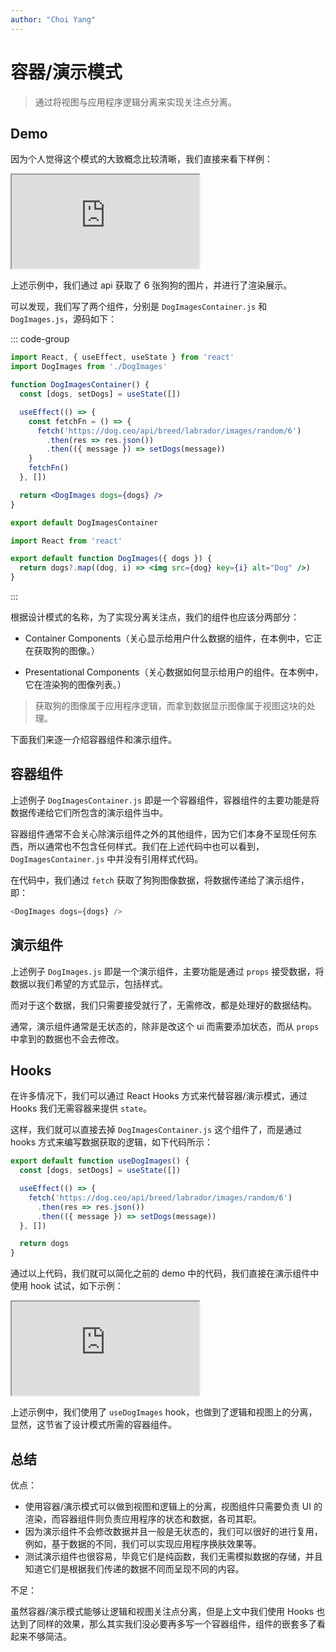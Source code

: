 ```yaml
---
author: "Choi Yang"
---
```


# 容器/演示模式

> 通过将视图与应用程序逻辑分离来实现关注点分离。

## Demo

因为个人觉得这个模式的大致概念比较清晰，我们直接来看下样例：

<iframe src='https://stackblitz.com/edit/container-presentational-pattern?embed=1&file=src/DogImagesContainer.js'></iframe>

上述示例中，我们通过 api 获取了 6 张狗狗的图片，并进行了渲染展示。

可以发现，我们写了两个组件，分别是 `DogImagesContainer.js` 和 `DogImages.js`，源码如下：

::: code-group

```jsx [DogImagesContainer.js]
import React, { useEffect, useState } from 'react'
import DogImages from './DogImages'

function DogImagesContainer() {
  const [dogs, setDogs] = useState([])

  useEffect(() => {
    const fetchFn = () => {
      fetch('https://dog.ceo/api/breed/labrador/images/random/6')
        .then(res => res.json())
        .then(({ message }) => setDogs(message))
    }
    fetchFn()
  }, [])

  return <DogImages dogs={dogs} />
}

export default DogImagesContainer
```

```jsx [DogImages.js]
import React from 'react'

export default function DogImages({ dogs }) {
  return dogs?.map((dog, i) => <img src={dog} key={i} alt="Dog" />)
}
```

:::

根据设计模式的名称，为了实现分离关注点，我们的组件也应该分两部分：

- Container Components（关心显示给用户什么数据的组件，在本例中，它正在获取狗的图像。）

- Presentational Components（关心数据如何显示给用户的组件。在本例中，它在渲染狗的图像列表。）

> 获取狗的图像属于应用程序逻辑，而拿到数据显示图像属于视图这块的处理。

下面我们来逐一介绍容器组件和演示组件。

## 容器组件

上述例子 `DogImagesContainer.js` 即是一个容器组件，容器组件的主要功能是将数据传递给它们所包含的演示组件当中。

容器组件通常不会关心除演示组件之外的其他组件，因为它们本身不呈现任何东西，所以通常也不包含任何样式。我们在上述代码中也可以看到，`DogImagesContainer.js` 中并没有引用样式代码。

在代码中，我们通过 `fetch` 获取了狗狗图像数据，将数据传递给了演示组件，即：

```js
<DogImages dogs={dogs} />
```

## 演示组件

上述例子 `DogImages.js` 即是一个演示组件，主要功能是通过 `props` 接受数据，将数据以我们希望的方式显示，包括样式。

而对于这个数据，我们只需要接受就行了，无需修改，都是处理好的数据结构。

通常，演示组件通常是无状态的，除非是改这个 ui 而需要添加状态，而从 `props` 中拿到的数据也不会去修改。

## Hooks

在许多情况下，我们可以通过 React Hooks 方式来代替容器/演示模式，通过 Hooks 我们无需容器来提供 `state`。

这样，我们就可以直接去掉 `DogImagesContainer.js` 这个组件了，而是通过 hooks 方式来编写数据获取的逻辑，如下代码所示：

```jsx
export default function useDogImages() {
  const [dogs, setDogs] = useState([])

  useEffect(() => {
    fetch('https://dog.ceo/api/breed/labrador/images/random/6')
      .then(res => res.json())
      .then(({ message }) => setDogs(message))
  }, [])

  return dogs
}
```

通过以上代码，我们就可以简化之前的 demo 中的代码，我们直接在演示组件中使用 hook 试试，如下示例：

<iframe src='https://stackblitz.com/edit/container-presentational-pattern-hooks?ctl=1&embed=1&file=src/useDogImages.js'></iframe>

上述示例中，我们使用了 `useDogImages` hook，也做到了逻辑和视图上的分离，显然，这节省了设计模式所需的容器组件。

## 总结

优点：

- 使用容器/演示模式可以做到视图和逻辑上的分离，视图组件只需要负责 UI 的渲染，而容器组件则负责应用程序的状态和数据，各司其职。
- 因为演示组件不会修改数据并且一般是无状态的，我们可以很好的进行复用，例如，基于数据的不同，我们可以实现应用程序换肤效果等。
- 测试演示组件也很容易，毕竟它们是纯函数，我们无需模拟数据的存储，并且知道它们是根据我们传递的数据不同而呈现不同的内容。

不足：

虽然容器/演示模式能够让逻辑和视图关注点分离，但是上文中我们使用 Hooks 也达到了同样的效果，那么其实我们没必要再多写一个容器组件，组件的嵌套多了看起来不够简洁。
